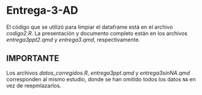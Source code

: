 # Entrega-3-AD

El código que se utilizó para limpiar el dataframe está en el archivo *codigo2.R*. La presentación y documento completo están en los archivos *entrega3ppt2.qmd* y *entrega3.qmd*, respectivamente.

## IMPORTANTE

Los archivos *datos_corregidos.R*, *entrega3ppt.qmd* y *entrega3sinNA.qmd* corresponden al mismo estudio, donde se han omitido todos los datos `NA` en vez de reepmlazarlos.
